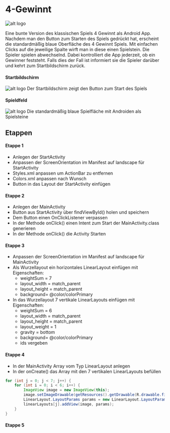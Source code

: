 # 4-Gewinnt

![alt logo](https://github.com/Lukas-Skywalker/4-Gewinnt/blob/master/4-Gewinnt%20Etappe%205/app/src/main/res/drawable/logo.png)

Eine bunte Version des klassischen Spiels 4 Gewinnt als Android App. Nachdem man den Button zum Starten des Spiels gedrückt hat, erscheint die standardmäßig blaue Oberfläche des 4 Gewinnt Spiels. Mit einfachen Clicks auf die jeweilige Spalte wirft man in diese einen Spielstein. Die Spieler spielen abwechselnd. Dabei kontrolliert die App jederzeit, ob ein Gewinner feststeht. Falls dies der Fall ist informiert sie die Spieler darüber und kehrt zum Startbildschirm zurück.

#### Startbildschirm
![alt logo](https://github.com/Lukas-Skywalker/4-Gewinnt/blob/master/Screenshots/Startbildschirm.png) 
Der Startbildschirm zeigt den Button zum Start des Spiels

#### Spieldfeld
![alt logo](https://github.com/Lukas-Skywalker/4-Gewinnt/blob/master/Screenshots/Spielfeld.png)
Die standardmäßig blaue Spielfläche mit Androiden als Spielsteine




## Etappen
#### Etappe 1
 - Anlegen der StartActivity
 - Anpassen der ScreenOrientation im Manifest auf landscape für StartActivity
 - Styles.xml anpassen um ActionBar zu entfernen
 - Colors.xml anpassen nach Wunsch
 - Button in das Layout der StartActivity einfügen

#### Etappe 2
 - Anlegen der MainActivity
 - Button aus StartActivity über findViewById() holen und speichern
 - Dem Button einen OnClickListener verpassen
 - In der Methode onClick() einen Intent zum Start der MainActivity.class generieren
 - In der Methode onClick() die Activity Starten

#### Etappe 3
 - Anpassen der ScreenOrientation im Manifest auf landscape für MainActivity
 - Als Wurzellayout ein horizontales LinearLayout einfügen mit Eigenschaften:
   * weightSum = 7
   * layout_width = match_parent
   * layout_height = match_parent
   * background= @color/colorPrimary
 - In das Wurzellayout 7 vertikale LinearLayouts einfügen mit Eigenschaften:
   * weightSum = 6
   * layout_width = match_parent
   * layout_height = match_parent
   * layout_weight = 1
   * gravity = bottom
   * background= @color/colorPrimary
   * ids vergeben
   
#### Etappe 4
 - In der MainActivity Array vom Typ LinearLayout anlegen
 - In der onCreate() das Array mit den 7 vertikalen LinearLayouts befüllen
```java
for (int j = 0; j < 7; j++) {
    for (int i = 0; i < 6; i++) {
        ImageView image = new ImageView(this);
        image.setImageDrawable(getResources().getDrawable(R.drawable.field));
        LinearLayout.LayoutParams params = new LinearLayout.LayoutParams(LinearLayout.LayoutParams.MATCH_PARENT, 0, 1);
        linearLayouts[j].addView(image, params);
    }
}
```
#### Etappe 5
